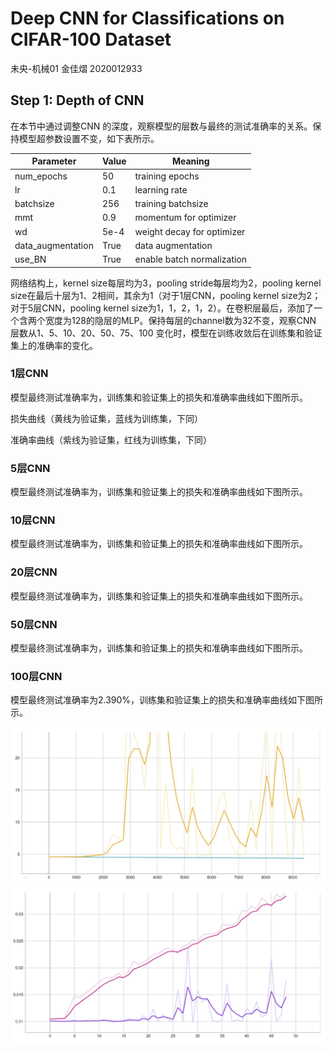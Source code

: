 # Deep CNN for Classifications on CIFAR-100 Dataset
未央-机械01 金佳熠 2020012933

## Step 1: Depth of CNN
在本节中通过调整CNN 的深度，观察模型的层数与最终的测试准确率的关系。保持模型超参数设置不变，如下表所示。

| Parameter | Value | Meaning |
| --------- | ------| -------|
| num_epochs | 50 | training epochs |
| lr | 0.1 | learning rate|
| batchsize | 256 | training batchsize |
| mmt | 0.9 | momentum for optimizer |
| wd | 5e-4 | weight decay for optimizer |
| data_augmentation | True | data augmentation |
| use_BN | True | enable batch normalization |

网络结构上，kernel size每层均为3，pooling stride每层均为2，pooling kernel size在最后十层为1、2相间，其余为1（对于1层CNN，pooling kernel size为2；对于5层CNN，pooling kernel size为1，1，2，1，2）。在卷积层最后，添加了一个含两个宽度为128的隐层的MLP。保持每层的channel数为32不变，观察CNN 层数从1、5、10、20、50、75、100 变化时，模型在训练收敛后在训练集和验证集上的准确率的变化。

### 1层CNN
模型最终测试准确率为，训练集和验证集上的损失和准确率曲线如下图所示。


损失曲线（黄线为验证集，蓝线为训练集，下同）


准确率曲线（紫线为验证集，红线为训练集，下同）

### 5层CNN
模型最终测试准确率为，训练集和验证集上的损失和准确率曲线如下图所示。

### 10层CNN
模型最终测试准确率为，训练集和验证集上的损失和准确率曲线如下图所示。

### 20层CNN
模型最终测试准确率为，训练集和验证集上的损失和准确率曲线如下图所示。

### 50层CNN
模型最终测试准确率为，训练集和验证集上的损失和准确率曲线如下图所示。

### 100层CNN
模型最终测试准确率为2.390%，训练集和验证集上的损失和准确率曲线如下图所示。

![](result/step1_100_loss.jpg)
![](result/step1_100_acc.jpg)

